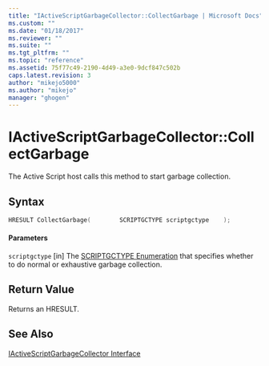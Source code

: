 ```yaml
---
title: "IActiveScriptGarbageCollector::CollectGarbage | Microsoft Docs"
ms.custom: ""
ms.date: "01/18/2017"
ms.reviewer: ""
ms.suite: ""
ms.tgt_pltfrm: ""
ms.topic: "reference"
ms.assetid: 75f77c49-2190-4d49-a3e0-9dcf847c502b
caps.latest.revision: 3
author: "mikejo5000"
ms.author: "mikejo"
manager: "ghogen"
---
```

# IActiveScriptGarbageCollector::CollectGarbage
The Active Script host calls this method to start garbage collection.

## Syntax

```cpp
HRESULT CollectGarbage(        SCRIPTGCTYPE scriptgctype    );
```

#### Parameters
 `scriptgctype`
 [in] The [SCRIPTGCTYPE Enumeration](../../winscript/reference/scriptgctype-enumeration.md) that specifies whether to do normal or exhaustive garbage collection.

## Return Value
 Returns an HRESULT.

## See Also
 [IActiveScriptGarbageCollector Interface](../../winscript/reference/iactivescriptgarbagecollector-interface.md)